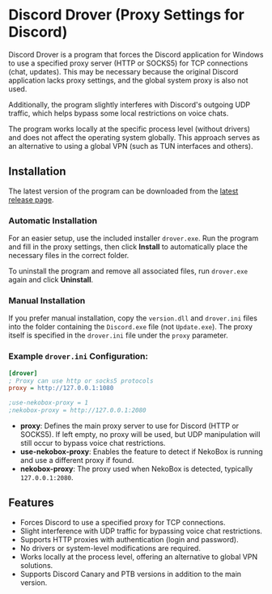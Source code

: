 # Discord Drover (Proxy Settings for Discord)

Discord Drover is a program that forces the Discord application for Windows to use a specified proxy server (HTTP or SOCKS5) for TCP connections (chat, updates). This may be necessary because the original Discord application lacks proxy settings, and the global system proxy is also not used.

Additionally, the program slightly interferes with Discord's outgoing UDP traffic, which helps bypass some local restrictions on voice chats.

The program works locally at the specific process level (without drivers) and does not affect the operating system globally. This approach serves as an alternative to using a global VPN (such as TUN interfaces and others).

## Installation

The latest version of the program can be downloaded from the [latest release page](https://github.com/hdrover/discord-drover/releases/latest).

### Automatic Installation

For an easier setup, use the included installer `drover.exe`. Run the program and fill in the proxy settings, then click **Install** to automatically place the necessary files in the correct folder.

To uninstall the program and remove all associated files, run `drover.exe` again and click **Uninstall**.

### Manual Installation

If you prefer manual installation, copy the `version.dll` and `drover.ini` files into the folder containing the `Discord.exe` file (not `Update.exe`). The proxy itself is specified in the `drover.ini` file under the `proxy` parameter.

### Example `drover.ini` Configuration:

```ini
[drover]
; Proxy can use http or socks5 protocols
proxy = http://127.0.0.1:1080

;use-nekobox-proxy = 1
;nekobox-proxy = http://127.0.0.1:2080
```

- **proxy**: Defines the main proxy server to use for Discord (HTTP or SOCKS5). If left empty, no proxy will be used, but UDP manipulation will still occur to bypass voice chat restrictions.
- **use-nekobox-proxy**: Enables the feature to detect if NekoBox is running and use a different proxy if found.
- **nekobox-proxy**: The proxy used when NekoBox is detected, typically `127.0.0.1:2080`.

## Features

- Forces Discord to use a specified proxy for TCP connections.
- Slight interference with UDP traffic for bypassing voice chat restrictions.
- Supports HTTP proxies with authentication (login and password).
- No drivers or system-level modifications are required.
- Works locally at the process level, offering an alternative to global VPN solutions.
- Supports Discord Canary and PTB versions in addition to the main version.
